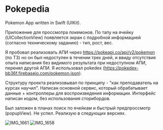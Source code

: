 # Pokepedia
Pokemon App written in Swift (UIKit).

Приложение для проссмотра покемонов. По тапу на ячейку (UICollectionView) появляется экран с подробной информацией (согласно техническому заданию) - тип, рост, вес.

Я пробовал реализовать АПИ через https://pokeapi.co/api/v2/pokemon (по ТЗ) но он был недоступен в течении трех дней, и ввиду отсутствия опыта написания без видимого результата при недоступном АПИ, перенял другой АПИ. Я использовал pokedex (https://pokedex-bb36f.firebaseio.com/pokemon.json).

Структуру проекта реализовывал по принципу - "как преподаватель на курсах научил".
Написан основной сервис, который обрабатывает данные + контроллеры для воспроизведения информации. 
Интерфейс написан кодом, без использования сторибордов. 

Был заложен в планах поиск по ячейкам и быстрый предпроссмотр (popupView). Не успел. 
Реализую в следующих версиях.

![IMG_1661](https://github.com/lepranby/Pokepedia/assets/113884557/e33892cc-884f-4e1e-b2b1-85a9e4bc2bcb)
![IMG_1658](https://github.com/lepranby/Pokepedia/assets/113884557/958214b0-051b-4332-954b-55f492bcf1b4)
